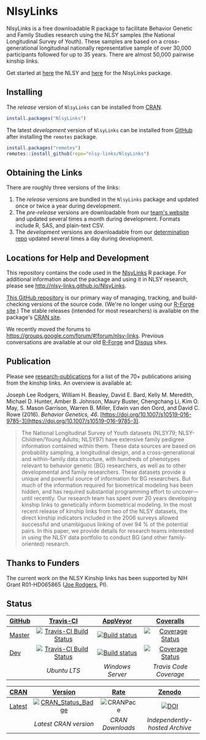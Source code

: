 NlsyLinks
================

NlsyLinks is a free downloadable R package to facilitate Behavior Genetic and Family Studies research using the NLSY samples (the National Longitudinal Survey of Youth).  These samples are based on a cross-generational longitudinal nationally representative sample of over 30,000 participants followed for up to 35 years.  There are almost 50,000 pairwise kinship links.

Get started at [here](http://www.bls.gov/nls/) the NLSY and [here](http://nlsy-links.github.io/NlsyLinks/) for the NlsyLinks package.

Installing
--------------------------

The *release* version of `NlsyLinks` can be installed from [CRAN](https://cran.r-project.org/package=NlsyLinks).

```r
install.packages("NlsyLinks")
```

The latest *development* version of `NlsyLinks` can be installed from [GitHub](https://github.com/nlsy-links/NlsyLinks/) after installing the `remotes` package.

```r
install.packages("remotes")
remotes::install_github(repo="nlsy-links/NlsyLinks")
```

Obtaining the Links
--------------------------

There are roughly three versions of the links:

1. The *release* versions are bundled in the `NlsyLinks` package and updated once or twice a year during development.
1. The *pre-release* versions are downloadable from our [team's website](http://nlsy-links.github.io/NlsyLinks/) and updated several times a month during development.  Formats include R, SAS, and plain-text CSV.
1. The *development* versions are downloadable from our [determination repo](https://github.com/nlsy-links/nlsy-links-determination-2017) updated several times a day during development.

Locations for Help and Development
--------------------------

This repository contains the code used in the [NlsyLinks](https://cran.r-project.org/package=NlsyLinks) R package.  For additional information about the package and using it in NLSY research, please see <http://nlsy-links.github.io/NlsyLinks>.

[This GitHub repository](https://github.com/nlsy-links/NlsyLinksStaging) is our primary way of managing, tracking, and build-checking versions of the source code.  (We're no longer using our [R-Forge site](https://r-forge.r-project.org/projects/nlsylinks/).)  The stable releases (intended for most researchers) is available on the package's [CRAN site](https://cran.r-project.org/package=NlsyLinks).

We recently moved the forums to <https://groups.google.com/forum/#!forum/nlsy-links>.  Previous conversations are available at our old [R-Forge](https://r-forge.r-project.org/forum/?group_id=1330) and [Disqus](https://disqus.com/home/forum/nlsylinks/) sites.

Publication
--------------------------

Please see [research-publications](http://nlsy-links.github.io/NlsyLinks/research-publications.html) for a list of the 70+ publications arising from the kinship links.  An overview is available at:

Joseph Lee Rodgers, William H. Beasley, David E. Bard, Kelly M. Meredith, Michael D. Hunter, Amber B. Johnson, Maury Buster, Chengchang Li, Kim O. May, S. Mason Garrison, Warren B. Miller, Edwin van den Oord, and David C. Rowe (2016). *Behavior Genetics, 46*. [https://doi.org/10.1007/s10519-016-9785-3](https://doi.org/10.1007/s10519-016-9785-3).

>The National Longitudinal Survey of Youth datasets (NLSY79; NLSY-Children/Young Adults; NLSY97) have extensive family pedigree information contained within them. These data sources are based on probability sampling, a longitudinal design, and a cross-generational and within-family data structure, with hundreds of phenotypes relevant to behavior genetic (BG) researchers, as well as to other developmental and family researchers. These datasets provide a unique and powerful source of information for BG researchers. But much of the information required for biometrical modeling has been hidden, and has required substantial programming effort to uncover—until recently. Our research team has spent over 20 years developing kinship links to genetically inform biometrical modeling. In the most recent release of kinship links from two of the NLSY datasets, the direct kinship indicators included in the 2006 surveys allowed successful and unambiguous linking of over 94 % of the potential pairs. In this paper, we provide details for research teams interested in using the NLSY data portfolio to conduct BG (and other family-oriented) research.

Thanks to Funders
--------------------------

The current work on the NLSY Kinship links has been supported by NIH Grant R01-HD065865 ([Joe Rodgers](http://www.vanderbilt.edu/psychological_sciences/bio/joe-rodgers), PI).

Status
--------------------------

| [GitHub](https://github.com/nlsy-links/NlsyLinks) | [Travis-CI](https://travis-ci.org/nlsy-links/NlsyLinks/builds) | [AppVeyor](https://ci.appveyor.com/project/wibeasley/nlsylinks/history) |  [Coveralls](https://coveralls.io/r/nlsy-links/NlsyLinks) |
| :----- | :---------------------------: | :------------: | :-------: |
| [Master](https://github.com/nlsy-links/NlsyLinks/tree/master) |  [![Travis-CI Build Status](https://travis-ci.org/nlsy-links/NlsyLinks.png?branch=master)](https://travis-ci.org/nlsy-links/NlsyLinks) | [![Build status](https://ci.appveyor.com/api/projects/status/fo1oeqn9734dhhmu/branch/master?svg=true)](https://ci.appveyor.com/project/wibeasley/nlsylinks/branch/master) | [![Coverage Status](https://coveralls.io/repos/nlsy-links/NlsyLinks/badge.svg?branch=master)](https://coveralls.io/r/nlsy-links/NlsyLinks?branch=master) |
| [Dev](https://github.com/nlsy-links/NlsyLinks/tree/dev) | [![Travis-CI Build Status](https://travis-ci.org/nlsy-links/NlsyLinks.png?branch=dev)](https://travis-ci.org/nlsy-links/NlsyLinks) | [![Build status](https://ci.appveyor.com/api/projects/status/fo1oeqn9734dhhmu/branch/dev?svg=true)](https://ci.appveyor.com/project/wibeasley/nlsylinks/branch/dev) | [![Coverage Status](https://coveralls.io/repos/nlsy-links/NlsyLinks/badge.svg?branch=dev)](https://coveralls.io/r/nlsy-links/NlsyLinks?branch=dev) |
| | *Ubuntu LTS* | *Windows Server* |  *Travis Code Coverage* |

| [CRAN](https://cran.r-project.org/) | [Version](https://cran.r-project.org/package=NlsyLinks) | [Rate](http://cranlogs.r-pkg.org/) | [Zenodo](https://zenodo.org/search?ln=en&p=nlsylinks) |
|  :---- | :----: | :----: | :----: |
| [Latest](https://cran.r-project.org/package=NlsyLinks) | [![CRAN_Status_Badge](http://www.r-pkg.org/badges/version/NlsyLinks)](https://cran.r-project.org/package=NlsyLinks) | ![CRANPace](http://cranlogs.r-pkg.org/badges/NlsyLinks) | [![DOI](https://zenodo.org/badge/doi/10.5281/zenodo.49941.svg)](http://dx.doi.org/10.5281/zenodo.49941) |
|   | *Latest CRAN version* | *CRAN Downloads* | *Independently-hosted Archive* |
